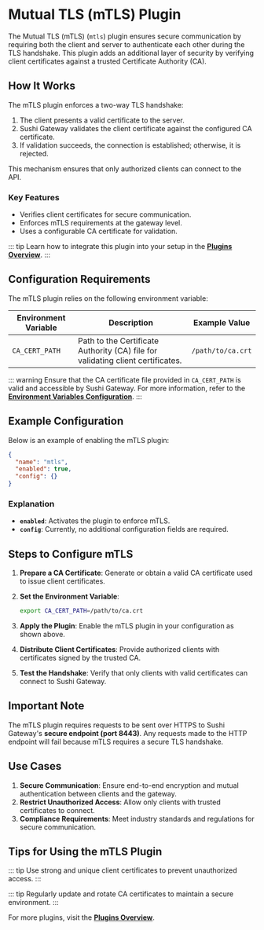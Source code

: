 # Mutual TLS (mTLS) Plugin

The Mutual TLS (mTLS) (`mtls`) plugin ensures secure communication by requiring both the client and server to authenticate each other during the TLS handshake. This plugin adds an additional layer of security by verifying client certificates against a trusted Certificate Authority (CA).

## How It Works

The mTLS plugin enforces a two-way TLS handshake:

1. The client presents a valid certificate to the server.
2. Sushi Gateway validates the client certificate against the configured CA certificate.
3. If validation succeeds, the connection is established; otherwise, it is rejected.

This mechanism ensures that only authorized clients can connect to the API.

### Key Features

- Verifies client certificates for secure communication.
- Enforces mTLS requirements at the gateway level.
- Uses a configurable CA certificate for validation.

::: tip
Learn how to integrate this plugin into your setup in the **[Plugins Overview](../plugins/overview.md)**.
:::

## Configuration Requirements

The mTLS plugin relies on the following environment variable:

| Environment Variable | Description                                                                     | Example Value     |
| -------------------- | ------------------------------------------------------------------------------- | ----------------- |
| `CA_CERT_PATH`       | Path to the Certificate Authority (CA) file for validating client certificates. | `/path/to/ca.crt` |

::: warning
Ensure that the CA certificate file provided in `CA_CERT_PATH` is valid and accessible by Sushi Gateway. For more information, refer to the **[Environment Variables Configuration](../configuration/environment.md)**.
:::

## Example Configuration

Below is an example of enabling the mTLS plugin:

```json
{
  "name": "mtls",
  "enabled": true,
  "config": {}
}
```

### Explanation

- **`enabled`**: Activates the plugin to enforce mTLS.
- **`config`**: Currently, no additional configuration fields are required.

## Steps to Configure mTLS

1. **Prepare a CA Certificate**: Generate or obtain a valid CA certificate used to issue client certificates.

2. **Set the Environment Variable**:

   ```bash
   export CA_CERT_PATH=/path/to/ca.crt
   ```

3. **Apply the Plugin**: Enable the mTLS plugin in your configuration as shown above.

4. **Distribute Client Certificates**: Provide authorized clients with certificates signed by the trusted CA.

5. **Test the Handshake**: Verify that only clients with valid certificates can connect to Sushi Gateway.

## Important Note

The mTLS plugin requires requests to be sent over HTTPS to Sushi Gateway's **secure endpoint (port 8443)**. Any requests made to the HTTP endpoint will fail because mTLS requires a secure TLS handshake.

## Use Cases

1. **Secure Communication**: Ensure end-to-end encryption and mutual authentication between clients and the gateway.
2. **Restrict Unauthorized Access**: Allow only clients with trusted certificates to connect.
3. **Compliance Requirements**: Meet industry standards and regulations for secure communication.

## Tips for Using the mTLS Plugin

::: tip
Use strong and unique client certificates to prevent unauthorized access.
:::

::: tip
Regularly update and rotate CA certificates to maintain a secure environment.
:::

For more plugins, visit the **[Plugins Overview](../plugins/overview.md)**.
